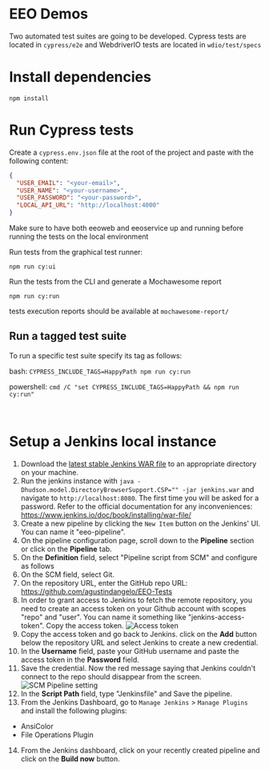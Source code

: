 # EEO Demos

Two automated test suites are going to be developed. 
Cypress tests are located in `cypress/e2e` and WebdriverIO tests are located in `wdio/test/specs`

# Install dependencies
```
npm install
```

# Run Cypress tests
Create a `cypress.env.json` file at the root of the project and paste with the following content:
```json
{
  "USER_EMAIL": "<your-email>",
  "USER_NAME": "<your-username>",
  "USER_PASSWORD": "<your-password>",
  "LOCAL_API_URL": "http://localhost:4000"
}
```
Make sure to have both eeoweb and eeoservice up and running before running the tests on the local environment

Run tests from the graphical test runner:
```
npm run cy:ui
```

Run the tests from the CLI and generate a Mochawesome report
```
npm run cy:run
```
tests execution reports should be available at `mochawesome-report/`

## Run a tagged test suite
To run a specific test suite specify its tag as follows:

bash:
```CYPRESS_INCLUDE_TAGS=HappyPath npm run cy:run```

powershell:
```cmd /C "set CYPRESS_INCLUDE_TAGS=HappyPath && npm run cy:run"```

<br>

# Setup a Jenkins local instance
1. Download the [latest stable Jenkins WAR file](https://www.jenkins.io/download/) to an appropriate directory on your machine.
2. Run the jenkins instance with `java -Dhudson.model.DirectoryBrowserSupport.CSP="" -jar jenkins.war` and navigate to `http://localhost:8080`. The first time you will be asked for a password. Refer to the official documentation for any inconveniences: https://www.jenkins.io/doc/book/installing/war-file/
3. Create a new pipeline by clicking the `New Item` button on the Jenkins' UI. You can name it "eeo-pipeline".
4. On the pipeline configuration page, scroll down to the **Pipeline** section or click on the **Pipeline** tab.
5. On the **Definition** field, select "Pipeline script from SCM" and configure as follows
6. On the SCM field, select Git.
7. On the repository URL, enter the GitHub repo URL: https://github.com/agustindangelo/EEO-Tests
8. In order to grant access to Jenkins to fetch the remote repository, you need to create an access token on your Github account with scopes "repo" and "user". You can name it something like "jenkins-access-token". Copy the access token.
![Access token](docs/access-token.png)
9. Copy the access token and go back to Jenkins. click on the **Add** button below the repository URL and select Jenkins to create a new credential.
10. In the **Username** field, paste your GitHub username and paste the access token in the **Password** field.
11. Save the credential. Now the red message saying that Jenkins couldn't connect to the repo should disappear from the screen.
![SCM Pipeline setting](docs/pipeline-settings.png)
12. In the **Script Path** field, type "Jenkinsfile" and Save the pipeline.
13. From the Jenkins Dashboard, go to `Manage Jenkins` > `Manage Plugins` and install the following plugins:
- AnsiColor
- File Operations Plugin
14. From the Jenkins dashboard, click on your recently created pipeline and click on the **Build now** button.
